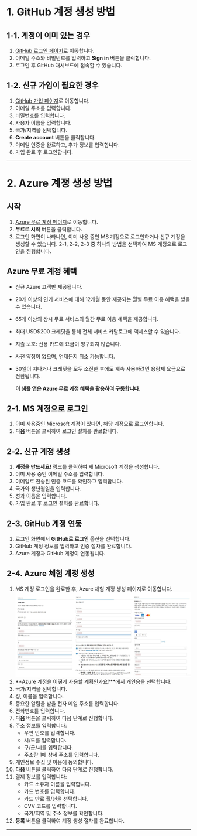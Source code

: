 # 1. GitHub 계정 생성 방법

## 1-1. 계정이 이미 있는 경우
1. [GitHub 로그인 페이지](https://github.com/login)로 이동합니다.
2. 이메일 주소와 비밀번호를 입력하고 **Sign in** 버튼을 클릭합니다.
3. 로그인 후 GitHub 대시보드에 접속할 수 있습니다.

## 1-2. 신규 가입이 필요한 경우
1. [GitHub 가입 페이지](https://github.com/signup)로 이동합니다.
2. 이메일 주소를 입력합니다.
3. 비밀번호를 입력합니다. 
4. 사용자 이름을 입력합니다.
5. 국가/지역을 선택합니다.
6. **Create account** 버튼을 클릭합니다.
7. 이메일 인증을 완료하고, 추가 정보를 입력합니다.
8. 가입 완료 후 로그인합니다.

---

# 2. Azure 계정 생성 방법

## 시작
1. [Azure 무료 계정 페이지](https://azure.microsoft.com/free/)로 이동합니다.
2. **무료로 시작** 버튼을 클릭합니다.
3. 로그인 화면이 나타나면, 이미 사용 중인 MS 계정으로 로그인하거나 신규 계정을 생성할 수 있습니다. 2-1, 2-2, 2-3 중 하나의 방법을 선택하여 MS 계정으로 로그인을 진행합니다.

## Azure 무료 계정 혜택
- 신규 Azure 고객만 제공됩니다.
- 20개 이상의 인기 서비스에 대해 12개월 동안 제공되는 월별 무료 이용 혜택을 받을 수 있습니다.
- 65개 이상의 상시 무료 서비스의 월간 무료 이용 혜택을 제공합니다.
- 최대 USD$200 크레딧을 통해 전체 서비스 카탈로그에 액세스할 수 있습니다.
- 지출 보호: 신용 카드에 요금이 청구되지 않습니다.
- 사전 약정이 없으며, 언제든지 취소 가능합니다.
- 30일이 지나거나 크레딧을 모두 소진한 후에도 계속 사용하려면 용량제 요금으로 전환됩니다.

    **이 샘플 앱은 Azure 무료 계정 혜택을 활용하여 구동합니다.**


## 2-1. MS 계정으로 로그인
1. 이미 사용중인 Microsoft 계정이 있다면, 해당 계정으로 로그인합니다.
2. **다음** 버튼을 클릭하여 로그인 절차를 완료합니다.

## 2-2. 신규 계정 생성
1. **계정을 만드세요!** 링크를 클릭하여 새 Microsoft 계정을 생성합니다.
2. 이미 사용 중인 이메일 주소를 입력합니다.
3. 이메일로 전송된 인증 코드를 확인하고 입력합니다.
4. 국가와 생년월일을 입력합니다.
5. 성과 이름을 입력합니다.
6. 가입 완료 후 로그인 절차를 완료합니다.

## 2-3. GitHub 계정 연동
1. 로그인 화면에서 **GitHub로 로그인** 옵션을 선택합니다.
2. GitHub 계정 정보를 입력하고 인증 절차를 완료합니다.
3. Azure 계정과 GitHub 계정이 연동됩니다.

## 2-4. Azure 체험 계정 생성
1. MS 계정 로그인을 완료한 후, Azure 체험 계정 생성 페이지로 이동합니다.
![Azure 무료 계정 생성](./images/Azure_무료_계정_생성.jpg)
2. **Azure 계정을 어떻게 사용할 계획인가요?**에서 개인용을 선택합니다.
3. 국가/지역을 선택합니다.
4. 성, 이름을 입력합니다.
5. 중요한 알림을 받을 전자 메일 주소를 입력합니다.
6. 전화번호를 입력합니다.
7. **다음** 버튼을 클릭하여 다음 단계로 진행합니다.
8. 주소 정보를 입력합니다:
   - 우편 번호를 입력합니다.
   - 시/도를 입력합니다.
   - 구/군/시를 입력합니다.
   - 주소란 1에 상세 주소를 입력합니다.
9. 개인정보 수집 및 이용에 동의합니다.
10. **다음** 버튼을 클릭하여 다음 단계로 진행합니다.
11. 결제 정보를 입력합니다:
    - 카드 소유자 이름을 입력합니다.
    - 카드 번호를 입력합니다.
    - 카드 만료 월/년을 선택합니다.
    - CVV 코드를 입력합니다.
    - 국가/지역 및 주소 정보를 확인합니다.
12. **등록** 버튼을 클릭하여 계정 생성 절차를 완료합니다.

---
